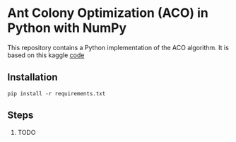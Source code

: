 # Ant Colony Optimization (ACO) in Python with NumPy
This repository contains a Python implementation of the ACO algorithm. It is based on
this kaggle [code](https://www.kaggle.com/jamesmcguigan/ant-colony-optimization-algorithm)

## Installation
```
pip install -r requirements.txt
```

## Steps
1. TODO
